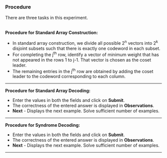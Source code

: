 ### Procedure

There are three tasks in this experiment.
<br>
<br>

**Procedure for Standard Array Construction:**
* In standard array construction, we divide all possible 2<sup>n</sup> vectors into 2<sup>k</sup> disjoint subsets such that there is exactly one codeword in each subset.
* For completing the j<sup>th</sup> row, identify a vector of minimum weight that has not appeared in the rows 1 to j-1. That vector is chosen as the coset leader.
* The remaining entries in the j<sup>th</sup> row are obtained by adding the coset leader to the codeword corresponding to each column.
---
**Procedure for Standard Array Decoding:**
* Enter the values in both the fields and click on <b>Submit</b>.
* The correctness of the entered answer is displayed in <b>Observations</b>.
* <b>Next</b> - Displays the next example. Solve sufficient number of examples.
---
**Procedure for Syndrome Decoding:**
* Enter the values in both the fields and click on <b>Submit</b>.
* The correctness of the entered answer is displayed in <b>Observations</b>.
* <b>Next</b> - Displays the next example. Solve sufficient number of examples.
---

							